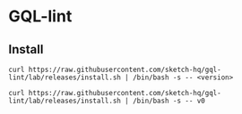 # GQL-lint

## Install

```
curl https://raw.githubusercontent.com/sketch-hq/gql-lint/lab/releases/install.sh | /bin/bash -s -- <version>
```

```
curl https://raw.githubusercontent.com/sketch-hq/gql-lint/lab/releases/install.sh | /bin/bash -s -- v0
```
